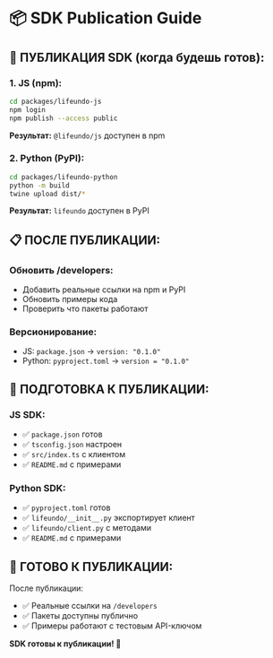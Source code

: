 # 📦 SDK Publication Guide

## **🚀 ПУБЛИКАЦИЯ SDK (когда будешь готов):**

### **1. JS (npm):**
```bash
cd packages/lifeundo-js
npm login
npm publish --access public
```

**Результат:** `@lifeundo/js` доступен в npm

### **2. Python (PyPI):**
```bash
cd packages/lifeundo-python
python -m build
twine upload dist/*
```

**Результат:** `lifeundo` доступен в PyPI

## **📋 ПОСЛЕ ПУБЛИКАЦИИ:**

### **Обновить /developers:**
- Добавить реальные ссылки на npm и PyPI
- Обновить примеры кода
- Проверить что пакеты работают

### **Версионирование:**
- JS: `package.json` → `version: "0.1.0"`
- Python: `pyproject.toml` → `version = "0.1.0"`

## **🔧 ПОДГОТОВКА К ПУБЛИКАЦИИ:**

### **JS SDK:**
- ✅ `package.json` готов
- ✅ `tsconfig.json` настроен
- ✅ `src/index.ts` с клиентом
- ✅ `README.md` с примерами

### **Python SDK:**
- ✅ `pyproject.toml` готов
- ✅ `lifeundo/__init__.py` экспортирует клиент
- ✅ `lifeundo/client.py` с методами
- ✅ `README.md` с примерами

## **🎯 ГОТОВО К ПУБЛИКАЦИИ:**

После публикации:
- ✅ Реальные ссылки на `/developers`
- ✅ Пакеты доступны публично
- ✅ Примеры работают с тестовым API-ключом

**SDK готовы к публикации! 🚀**


